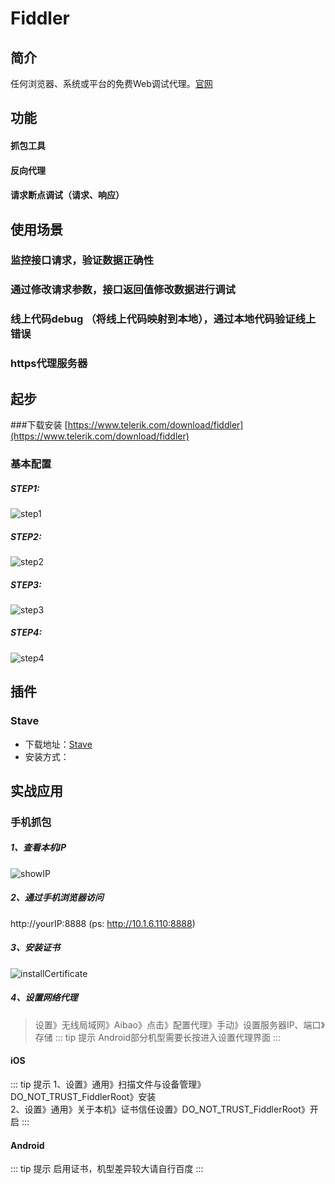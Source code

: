 # Fiddler

## 简介
任何浏览器、系统或平台的免费Web调试代理。[官网](https://www.telerik.com/fiddler)

## 功能
#### 抓包工具
#### 反向代理
#### 请求断点调试（请求、响应）

## 使用场景
### 监控接口请求，验证数据正确性
### 通过修改请求参数，接口返回值修改数据进行调试
### 线上代码debug （将线上代码映射到本地），通过本地代码验证线上错误
### https代理服务器

## 起步
###下载安装
   [https://www.telerik.com/download/fiddler](https://www.telerik.com/download/fiddler)
### 基本配置
##### STEP1:
![step1](./assets/img/fiddler/step1.png)
##### STEP2:
![step2](./assets/img/fiddler/step2.png)
##### STEP3:
![step3](./assets/img/fiddler/step3.png)
##### STEP4:
![step4](./assets/img/fiddler/step4.png)

## 插件
### Stave
- 下载地址：[Stave](./assets/fiddler/Stave.zip)
- 安装方式：

## 实战应用
### 手机抓包
##### 1、查看本机IP
![showIP](./assets/img/fiddler/showIP.png)

##### 2、通过手机浏览器访问  
  http://yourIP:8888 (ps: http://10.1.6.110:8888)

##### 3、安装证书  
![installCertificate](./assets/img/fiddler/installCertificate.png)

##### 4、设置网络代理
> 设置》无线局域网》Aibao》点击》配置代理》手动》设置服务器IP、端口》存储
::: tip 提示
Android部分机型需要长按进入设置代理界面
:::

#### iOS
::: tip 提示
1、设置》通用》扫描文件与设备管理》DO_NOT_TRUST_FiddlerRoot》安装  
2、设置》通用》关于本机》证书信任设置》DO_NOT_TRUST_FiddlerRoot》开启
:::

#### Android
::: tip 提示
启用证书，机型差异较大请自行百度
:::
